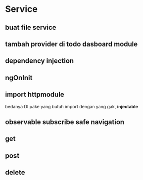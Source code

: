 # Service

## buat file service

## tambah provider di todo dasboard module

## dependency injection

## ngOnInit

## import httpmodule

bedanya DI pake yang butuh import dengan yang gak, **injectable**

## observable subscribe safe navigation

## get

## post

## delete
